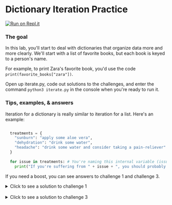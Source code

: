 # Dictionary Iteration Practice

[![Run on Repl.it](https://repl.it/badge/github/upperlinecode/dictionary-iteration-mini-lab-python)](https://repl.it/github/upperlinecode/dictionary-iteration-mini-lab-python)

### The goal

In this lab, you'll start to deal with dictionaries that organize data more and more clearly. We'll start with a list of favorite books, but each book is keyed to a person's name.

For example, to print Zara's favorite book, you'd use the code `print(favorite_books["zara"])`.

Open up iterate.py, code out solutions to the challenges, and enter the command `python3 iterate.py` in the console when you're ready to run it.

### Tips, examples, & answers

Iteration for a dictionary is really similar to iteration for a list. Here's an example:

```Python

  treatments = {
    "sunburn": "apply some aloe vera",
    "dehydration": "drink some water",
    "headache": "drink some water and consider taking a pain-reliever"
  }
  
  for issue in treatments: # You're naming this internal variable (issue in this case). You can call it whatever you want, but the more descriptive your variable names, the easier they are to use.
    print("If you're suffering from " + issue + ", you should probably " + treatments[issue] + ".") # Since the issue variable is only taking on the value of keys from the tratements dictionary, we need to use bracket notation to get the matching remedy for each issue.

```

If you need a boost, you can see answers to challenge 1 and challenge 3.

<details>
  <summary> Click to see a solution to challenge 1 </summary>

  ```Python

    # Reassign values for a key in a dictionary the same way we replace items in a list:
    favorite_books["jeff"] = "The Martian"
    # You can print it out to check whether it works by also including this line of debugging code:
    print(favorite_books["jeff"])

  ```

</details>
<br>

<details>
  <summary> Click to see a solution to challenge 3 </summary>

  ```Python
  for person in favorite_books:
    capitalizedPerson = person.capitalize()
    print(capitalizedPerson + "'s favorite book is " + favorite_books[person])


  ```

</details>
<br>
